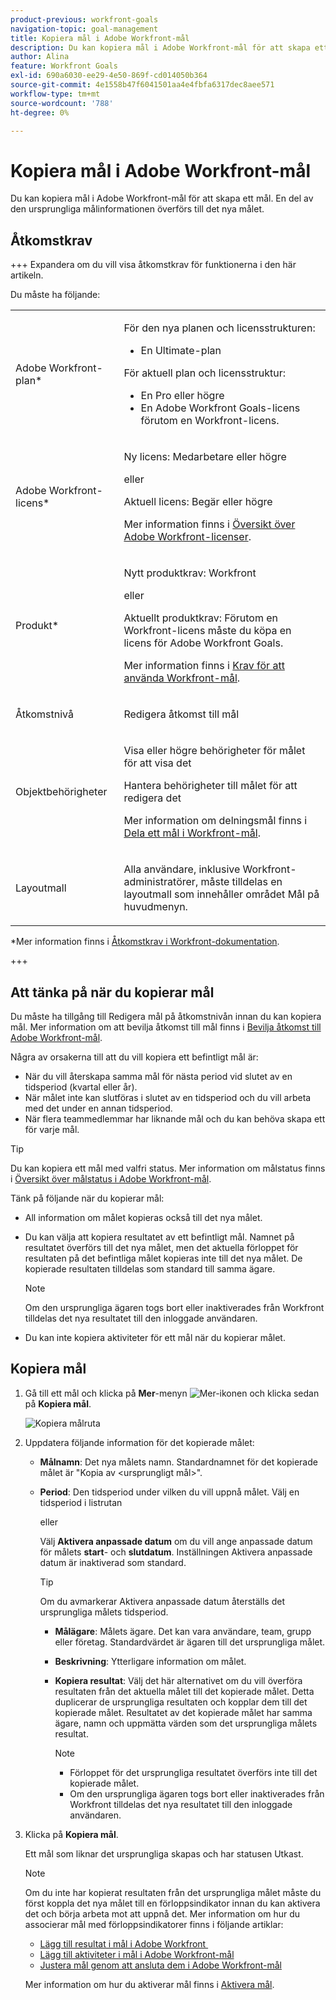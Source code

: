 ```yaml
---
product-previous: workfront-goals
navigation-topic: goal-management
title: Kopiera mål i Adobe Workfront-mål
description: Du kan kopiera mål i Adobe Workfront-mål för att skapa ett mål. En del av den ursprungliga målinformationen överförs till det nya målet.
author: Alina
feature: Workfront Goals
exl-id: 690a6030-ee29-4e50-869f-cd014050b364
source-git-commit: 4e1558b47f6041501aa4e4fbfa6317dec8aee571
workflow-type: tm+mt
source-wordcount: '788'
ht-degree: 0%

---
```


# Kopiera mål i Adobe Workfront-mål

<!--Audited for P&P only: 4/2025-->

Du kan kopiera mål i Adobe Workfront-mål för att skapa ett mål. En del av den ursprungliga målinformationen överförs till det nya målet.

## Åtkomstkrav

+++ Expandera om du vill visa åtkomstkrav för funktionerna i den här artikeln.

Du måste ha följande:

<table style="table-layout:auto">
<col>
</col>
<col>
</col>
<tbody>
 <tr> 
   <td role="rowheader">Adobe Workfront-plan*</td> 
   <td> 
   <p>För den nya planen och licensstrukturen:
  <ul><li>En Ultimate-plan </li></ul>
   </p>
<p>För aktuell plan och licensstruktur: 
<ul><li> En Pro eller högre </li>
  <li>En Adobe Workfront Goals-licens förutom en Workfront-licens.</li></ul></p>
   </td>  
  </tr>
 <tr>
 <tr>
 <td role="rowheader">Adobe Workfront-licens*</td>
 <td>
 <p>Ny licens: Medarbetare eller högre</p>
 eller
 <p>Aktuell licens: Begär eller högre</p> <p>Mer information finns i <a href="../../administration-and-setup/add-users/access-levels-and-object-permissions/wf-licenses.md" class="MCXref xref">Översikt över Adobe Workfront-licenser</a>.</p> </td>
 </tr>
 <tr>
 <td role="rowheader">Produkt*</td>
 <td>
  <p> Nytt produktkrav: Workfront</p>
 <p>eller</p>
  <p>Aktuellt produktkrav: Förutom en Workfront-licens måste du köpa en licens för Adobe Workfront Goals. </p> <p>Mer information finns i <a href="../../workfront-goals/goal-management/access-needed-for-wf-goals.md" class="MCXref xref">Krav för att använda Workfront-mål</a>. </p> </td>
 </tr>
 <tr>
 <td role="rowheader">Åtkomstnivå</td>
 <td> <p>Redigera åtkomst till mål</p> </td>
 </tr>
 <tr data-mc-conditions="">
 <td role="rowheader">Objektbehörigheter</td>
 <td>
  <div>
  <p>Visa eller högre behörigheter för målet för att visa det</p>
  <p>Hantera behörigheter till målet för att redigera det</p>
  <p>Mer information om delningsmål finns i <a href="../../workfront-goals/workfront-goals-settings/share-a-goal.md" class="MCXref xref">Dela ett mål i Workfront-mål</a>. </p>
  </div> </td>
 </tr>
<tr>
   <td role="rowheader"><p>Layoutmall</p></td>
   <td> <p>Alla användare, inklusive Workfront-administratörer, måste tilldelas en layoutmall som innehåller området Mål på huvudmenyn. </p>  
</td>
  </tr>
</tbody>
</table>

*Mer information finns i [Åtkomstkrav i Workfront-dokumentation](/help/quicksilver/administration-and-setup/add-users/access-levels-and-object-permissions/access-level-requirements-in-documentation.md).

+++

## Att tänka på när du kopierar mål

Du måste ha tillgång till Redigera mål på åtkomstnivån innan du kan kopiera mål. Mer information om att bevilja åtkomst till mål finns i [Bevilja åtkomst till Adobe Workfront-mål](../../administration-and-setup/add-users/configure-and-grant-access/grant-access-goals.md).

Några av orsakerna till att du vill kopiera ett befintligt mål är:

* När du vill återskapa samma mål för nästa period vid slutet av en tidsperiod (kvartal eller år).
* När målet inte kan slutföras i slutet av en tidsperiod och du vill arbeta med det under en annan tidsperiod.
* När flera teammedlemmar har liknande mål och du kan behöva skapa ett för varje mål.

>[!TIP]
>
>Du kan kopiera ett mål med valfri status. Mer information om målstatus finns i [Översikt över målstatus i Adobe Workfront-mål](../../workfront-goals/goal-management/goal-status-overview.md).

Tänk på följande när du kopierar mål:

* All information om målet kopieras också till det nya målet.
* Du kan välja att kopiera resultatet av ett befintligt mål. Namnet på resultatet överförs till det nya målet, men det aktuella förloppet för resultaten på det befintliga målet kopieras inte till det nya målet. De kopierade resultaten tilldelas som standard till samma ägare.

  >[!NOTE]
  >
  >Om den ursprungliga ägaren togs bort eller inaktiverades från Workfront tilldelas det nya resultatet till den inloggade användaren.

* Du kan inte kopiera aktiviteter för ett mål när du kopierar målet.

## Kopiera mål

<!--
Copying goals differs depending on what environment you use. 

To copy goals in the Production environment:

1. Go to a goal and click it to open the Goal Details panel.

   For information about accessing an individual goal, see the "Access individual goals" section in [Access and open goals in Adobe Workfront Goals](../../workfront-goals/goal-management/access-goals-in-wf-goals.md).

   This opens the Goal Details panel.

1. Click the **More icon** ![More icon](assets/more-icon.png), then click **Copy**. 

1. Update any of the following information for the copied goal:

   | Field |Description  |
   |---|---|
   | New Goal |The name of the new goal. The default is the name of the original goal.  |
   | Period |The time period during which you want to achieve the goal. Select a time period from the drop-down menu or click **Define custom dates** to indicate a custom time period. By default, the Period is always the current quarter. |
   | Owner |The owner of the goal. It can be a user, team, group, or a company. The default is the owner of the original goal.  |
   | Description |Additional information about the goal.  |

1. (Conditional) Select **Copy results** if the original goal had results added to it and you want to copy them to the new goal. This duplicates the original results to the new goal. The results of the copied goal have the same owner, names and measured values as the results of the original goal.

   >[!TIP]
   >
   >* The progress of the original result does not transfer to the copied goal. 
   >* If the original owner was deleted or deactivated from Workfront, the new result is assigned to the logged in user.

1. Click **Save**.

   The copied goal is saved with a status of Draft and displays in the Goal Details panel.

   >[!IMPORTANT]
   >
   >If you have not copied the results from the original goal, you must first associate the new goal with a progress indicator before you can activate it and start working towards achieving it. 
   >
   >Do at least one of the following to be able to activate a goal: 
   >   
   >* Add a Result
   >   
   >  For information about adding results, see [Add results to goals in Adobe Workfront Goals](../../workfront-goals/results-and-activities/add-results-to-goals.md).
   >   
   >* Add an Activity
   >   
   >  For information about adding activities, see [Add activities to goals in Adobe Workfront Goals](../../workfront-goals/results-and-activities/add-activities-to-goals.md). 
   >   
   >* Align another goal to it
   >   
   >  For information about aligning goals, see [Align goals by connecting them in Adobe Workfront Goals](../../workfront-goals/goal-alignment/align-goals-by-connecting-them.md).
   >
   > For information about activating a goal, see [Activate goals in Adobe Workfront Goals](../goal-management/activate-goals.md). 

1. Click the **X** icon in the upper-right of the Goal Details panel to close it.

   The copied goal displays in the following sections:

   * Goal List 
   * Check-in (after it is activated)
   * Goal Alignment section (after it is activated) 
   * Pulse
(!--drafted - this was important when we could not update the goal timeframe in the past but we can do that now - not needed
1. (Optional and conditional) If you have copied a goal that was not achieved in a previous time period to continue working on it in the following time period, do the following:

   1. Go to the original goal in the Goal List, Check-in page, or Pulse section and comment on the goal, to indicate that this goal was copied to another, more current goal. For information about commenting on a goal, see [Manage goal comments in Adobe Workfront Goals](../../workfront-goals/goal-management/manage-goal-comments.md).
   1. Close the original goal, to preserve the progress in its original time period. For information about closing goals, see [Close and reopen goals in Adobe Workfront Goals](../../workfront-goals/goal-management/close-and-reopen-goals.md). 
   1. Update the the **Initial** value of the new Result to match the **End At** value of the previous result, so that your new goal progress will start calculating from the point you achieved in the previous period.
   
-->


1. Gå till ett mål och klicka på **Mer**-menyn ![Mer-ikonen](assets/more-icon.png) och klicka sedan på **Kopiera mål**.

   ![Kopiera målruta](assets/copy-goal-box-unshimmed.png)

1. Uppdatera följande information för det kopierade målet:
   * **Målnamn**: Det nya målets namn. Standardnamnet för det kopierade målet är &quot;Kopia av &lt;ursprungligt mål>&quot;.
   * **Period**: Den tidsperiod under vilken du vill uppnå målet. Välj en tidsperiod i listrutan

     eller

     Välj **Aktivera anpassade datum** om du vill ange anpassade datum för målets **start**- och **slutdatum**. Inställningen Aktivera anpassade datum är inaktiverad som standard.

     >[!TIP]
     >
     >   Om du avmarkerar Aktivera anpassade datum återställs det ursprungliga målets tidsperiod.

      * **Målägare**: Målets ägare. Det kan vara användare, team, grupp eller företag. Standardvärdet är ägaren till det ursprungliga målet.
      * **Beskrivning**: Ytterligare information om målet.
      * **Kopiera resultat**: Välj det här alternativet om du vill överföra resultaten från det aktuella målet till det kopierade målet. Detta duplicerar de ursprungliga resultaten och kopplar dem till det kopierade målet. Resultatet av det kopierade målet har samma ägare, namn och uppmätta värden som det ursprungliga målets resultat.

        >[!NOTE]
        >
        >* Förloppet för det ursprungliga resultatet överförs inte till det kopierade målet.
        >* Om den ursprungliga ägaren togs bort eller inaktiverades från Workfront tilldelas det nya resultatet till den inloggade användaren.

1. Klicka på **Kopiera mål**.

   Ett mål som liknar det ursprungliga skapas och har statusen Utkast.

   >[!NOTE]
   >
   >Om du inte har kopierat resultaten från det ursprungliga målet måste du först koppla det nya målet till en förloppsindikator innan du kan aktivera det och börja arbeta mot att uppnå det.
   >Mer information om hur du associerar mål med förloppsindikatorer finns i följande artiklar:
   >* [Lägg till resultat i mål i Adobe Workfront &#x200B;](../results-and-activities/add-results-to-goals.md)
   >* [Lägg till aktiviteter i mål i Adobe Workfront-mål](../results-and-activities/add-activities-to-goals.md)
   >* [Justera mål genom att ansluta dem i Adobe Workfront-mål](../goal-alignment/align-goals-by-connecting-them.md)
   >
   >Mer information om hur du aktiverar mål finns i [Aktivera mål](../goal-management/activate-goals.md).

